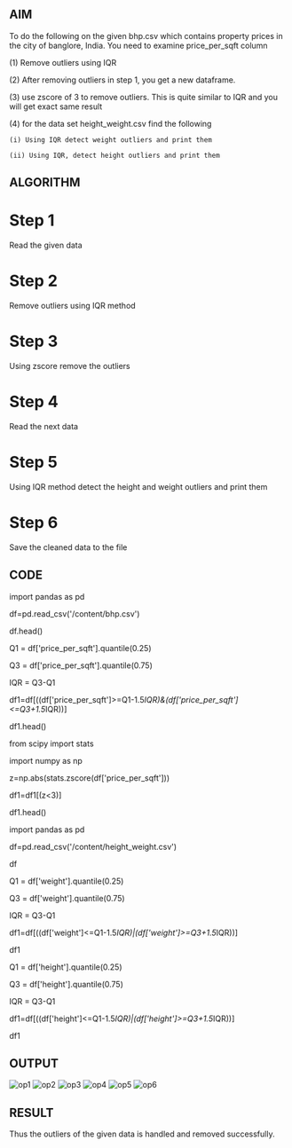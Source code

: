 ## AIM

 To do the following on the given bhp.csv which contains property prices in the city of banglore, India. You need to examine price_per_sqft column

(1) Remove outliers using IQR 

(2) After removing outliers in step 1, you get a new dataframe.

(3) use zscore of 3 to remove outliers. This is quite similar to IQR and you will get exact same result

(4) for the data set height_weight.csv find the following

    (i) Using IQR detect weight outliers and print them

    (ii) Using IQR, detect height outliers and print them
    
 ## ALGORITHM
 
 # Step 1
 
  Read the given data
  
  # Step 2
  
  Remove outliers using IQR method
  
  # Step 3
  
  Using zscore remove the outliers
  
  # Step 4
  
  Read the next data
  
  # Step 5
  
  Using IQR method detect the height and weight outliers and print them
  
  # Step 6
  
  Save the cleaned data to the file
  
   
   
 ## CODE
 
import pandas as pd

df=pd.read_csv('/content/bhp.csv')

df.head()

Q1 = df['price_per_sqft'].quantile(0.25)

Q3 = df['price_per_sqft'].quantile(0.75)

IQR = Q3-Q1

df1=df[((df['price_per_sqft']>=Q1-1.5*IQR)&(df['price_per_sqft']<=Q3+1.5*IQR))]

df1.head()

from scipy import stats

import numpy as np

z=np.abs(stats.zscore(df['price_per_sqft']))

df1=df1[(z<3)]

df1.head()

import pandas as pd

df=pd.read_csv('/content/height_weight.csv')

df

Q1 = df['weight'].quantile(0.25)

Q3 = df['weight'].quantile(0.75)

IQR = Q3-Q1

df1=df[((df['weight']<=Q1-1.5*IQR)|(df['weight']>=Q3+1.5*IQR))]

df1

Q1 = df['height'].quantile(0.25)

Q3 = df['height'].quantile(0.75)

IQR = Q3-Q1

df1=df[((df['height']<=Q1-1.5*IQR)|(df['height']>=Q3+1.5*IQR))]

df1

## OUTPUT

![op1](https://user-images.githubusercontent.com/112301582/227751290-59d2ace2-c172-4ca2-8c7c-2896dc673629.png)
![op2](https://user-images.githubusercontent.com/112301582/227751297-5d66cbb7-9a0d-4e69-ab5b-e5d09e0b8a28.png)
![op3](https://user-images.githubusercontent.com/112301582/227751300-255ad96f-77b8-41ad-b479-8f77318e4212.png)
![op4](https://user-images.githubusercontent.com/112301582/227751303-fcf445d1-e239-47e8-a162-353f7d456593.png)
![op5](https://user-images.githubusercontent.com/112301582/227751304-8bc7f48f-e6b4-4baf-bd06-9cc91cf02860.png)
![op6](https://user-images.githubusercontent.com/112301582/227751307-6a4c3f49-2491-4320-885b-af4dd38ab7cb.png)

## RESULT 

Thus the outliers of the given data is handled and removed successfully.
